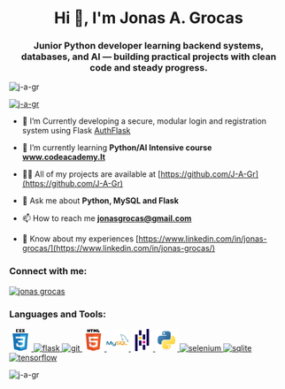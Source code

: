 <h1 align="center">Hi 👋, I'm Jonas A. Grocas</h1>
<h3 align="center">Junior Python developer learning backend systems, databases, and AI — building practical projects with clean code and steady progress.</h3>

<p align="left"> <img src="https://komarev.com/ghpvc/?username=j-a-gr&label=Profile%20views&color=0e75b6&style=flat" alt="j-a-gr" /> </p>

<p align="left"> <a href="https://github.com/ryo-ma/github-profile-trophy"><img src="https://github-profile-trophy.vercel.app/?username=j-a-gr" alt="j-a-gr" /></a> </p>

- 🔭 I’m Currently developing a secure, modular login and registration system using Flask [AuthFlask](https://github.com/J-A-Gr/5-16_AuthFlask_Project)

- 🌱 I’m currently learning **Python/AI Intensive course www.codeacademy.lt**

- 👨‍💻 All of my projects are available at [https://github.com/J-A-Gr](https://github.com/J-A-Gr)

- 💬 Ask me about **Python, MySQL and Flask**

- 📫 How to reach me **jonasgrocas@gmail.com**

- 📄 Know about my experiences [https://www.linkedin.com/in/jonas-grocas/](https://www.linkedin.com/in/jonas-grocas/)

<h3 align="left">Connect with me:</h3>
<p align="left">
<a href="https://linkedin.com/in/jonas-grocas" target="blank"><img align="center" src="https://raw.githubusercontent.com/rahuldkjain/github-profile-readme-generator/master/src/images/icons/Social/linked-in-alt.svg" alt="jonas grocas" height="30" width="40" /></a>
</p>

<h3 align="left">Languages and Tools:</h3>
<p align="left"> <a href="https://www.w3schools.com/css/" target="_blank" rel="noreferrer"> <img src="https://raw.githubusercontent.com/devicons/devicon/master/icons/css3/css3-original-wordmark.svg" alt="css3" width="40" height="40"/> </a> <a href="https://flask.palletsprojects.com/" target="_blank" rel="noreferrer"> <img src="https://static-00.iconduck.com/assets.00/flask-icon-399x512-v0hqbifs.png" alt="flask" width="40" height="40"/> </a> <a href="https://git-scm.com/" target="_blank" rel="noreferrer"> <img src="https://www.vectorlogo.zone/logos/git-scm/git-scm-icon.svg" alt="git" width="40" height="40"/> </a> <a href="https://www.w3.org/html/" target="_blank" rel="noreferrer"> <img src="https://raw.githubusercontent.com/devicons/devicon/master/icons/html5/html5-original-wordmark.svg" alt="html5" width="40" height="40"/> </a> <a href="https://www.mysql.com/" target="_blank" rel="noreferrer"> <img src="https://raw.githubusercontent.com/devicons/devicon/master/icons/mysql/mysql-original-wordmark.svg" alt="mysql" width="40" height="40"/> </a> <a href="https://pandas.pydata.org/" target="_blank" rel="noreferrer"> <img src="https://raw.githubusercontent.com/devicons/devicon/2ae2a900d2f041da66e950e4d48052658d850630/icons/pandas/pandas-original.svg" alt="pandas" width="40" height="40"/> </a> <a href="https://www.python.org" target="_blank" rel="noreferrer"> <img src="https://raw.githubusercontent.com/devicons/devicon/master/icons/python/python-original.svg" alt="python" width="40" height="40"/> </a> <a href="https://www.selenium.dev" target="_blank" rel="noreferrer"> <img src="https://raw.githubusercontent.com/detain/svg-logos/780f25886640cef088af994181646db2f6b1a3f8/svg/selenium-logo.svg" alt="selenium" width="40" height="40"/> </a> <a href="https://www.sqlite.org/" target="_blank" rel="noreferrer"> <img src="https://www.vectorlogo.zone/logos/sqlite/sqlite-icon.svg" alt="sqlite" width="40" height="40"/> </a> <a href="https://www.tensorflow.org" target="_blank" rel="noreferrer"> <img src="https://www.vectorlogo.zone/logos/tensorflow/tensorflow-icon.svg" alt="tensorflow" width="40" height="40"/> </a> </p>

<p><img align="left" src="https://github-readme-stats.vercel.app/api/top-langs?username=j-a-gr&show_icons=true&locale=en&layout=compact" alt="j-a-gr" /></p>

